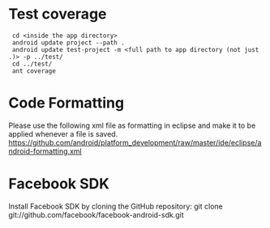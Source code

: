 # Test coverage
     cd <inside the app directory>
     android update project --path .
     android update test-project -m <full path to app directory (not just .)> -p ../test/
     cd ../test/
     ant coverage

# Code Formatting
Please use the following xml file as formatting in eclipse and make it to be applied whenever a file is saved.
    https://github.com/android/platform_development/raw/master/ide/eclipse/android-formatting.xml


# Facebook SDK
Install Facebook SDK by cloning the GitHub repository: git clone git://github.com/facebook/facebook-android-sdk.git